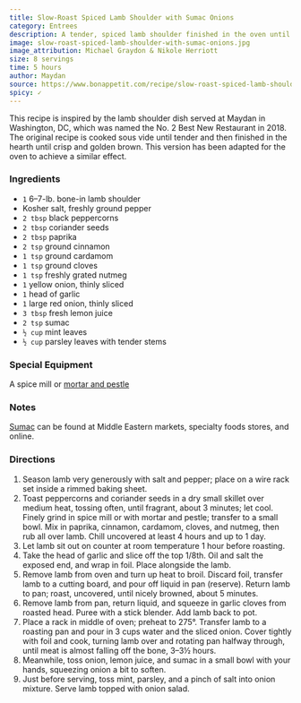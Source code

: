 ```yaml
---
title: Slow-Roast Spiced Lamb Shoulder with Sumac Onions
category: Entrees
description: A tender, spiced lamb shoulder finished in the oven until crisp and golden brown, served with a tangy sumac onion salad.
image: slow-roast-spiced-lamb-shoulder-with-sumac-onions.jpg
image_attribution: Michael Graydon & Nikole Herriott
size: 8 servings
time: 5 hours
author: Maydan
source: https://www.bonappetit.com/recipe/slow-roast-spiced-lamb-shoulder-with-sumac-onions
spicy: ✓
---
```


This recipe is inspired by the lamb shoulder dish served at Maydan in Washington, DC, which was named the No. 2 Best New Restaurant in 2018. The original recipe is cooked sous vide until tender and then finished in the hearth until crisp and golden brown. This version has been adapted for the oven to achieve a similar effect.

### Ingredients

* `1` 6–7-lb. bone-in lamb shoulder
* Kosher salt, freshly ground pepper
* `2 tbsp` black peppercorns
* `2 tbsp` coriander seeds
* `2 tbsp` paprika
* `2 tsp` ground cinnamon
* `1 tsp` ground cardamom
* `1 tsp` ground cloves
* `1 tsp` freshly grated nutmeg
* `1` yellow onion, thinly sliced
* `1` head of garlic
* `1` large red onion, thinly sliced
* `3 tbsp` fresh lemon juice
* `2 tsp` sumac
* `½ cup` mint leaves
* `½ cup` parsley leaves with tender stems

### Special Equipment

A spice mill or [mortar and pestle](https://www.amazon.com/gp/product/B01HXWT40E/ref=s9_acsd_top_hd_bw_b16ylN_c_x_2_w?pf_rd_m=ATVPDKIKX0DER&pf_rd_s=merchandised-search-4&pf_rd_r=FEKY3NPF86NYEQ4ZYD06&pf_rd_t=101&pf_rd_p=3bdd2b9e-5e28-519f-a5b0-efc46754ed74&pf_rd_i=16439881)

### Notes

[Sumac](https://www.amazon.com/Spicy-World-Sumac-7oz-Ground/dp/B000JSQ282/ref=sr_1_4_s_it?s=grocery&ie=UTF8&qid=1533749403&sr=1-4) can be found at Middle Eastern markets, specialty foods stores, and online.

### Directions

1. Season lamb very generously with salt and pepper; place on a wire rack set inside a rimmed baking sheet.
2. Toast peppercorns and coriander seeds in a dry small skillet over medium heat, tossing often, until fragrant, about 3 minutes; let cool. Finely grind in spice mill or with mortar and pestle; transfer to a small bowl. Mix in paprika, cinnamon, cardamom, cloves, and nutmeg, then rub all over lamb. Chill uncovered at least 4 hours and up to 1 day.
3. Let lamb sit out on counter at room temperature 1 hour before roasting.
4. Take the head of garlic and slice off the top 1/8th. Oil and salt the exposed end, and wrap in foil. Place alongside the lamb.
5. Remove lamb from oven and turn up heat to broil. Discard foil, transfer lamb to a cutting board, and pour off liquid in pan (reserve). Return lamb to pan; roast, uncovered, until nicely browned, about 5 minutes.
6. Remove lamb from pan, return liquid, and squeeze in garlic cloves from roasted head. Puree with a stick blender. Add lamb back to pot.
7. Place a rack in middle of oven; preheat to 275°. Transfer lamb to a roasting pan and pour in 3 cups water and the sliced onion. Cover tightly with foil and cook, turning lamb over and rotating pan halfway through, until meat is almost falling off the bone, 3–3½ hours.
8. Meanwhile, toss onion, lemon juice, and sumac in a small bowl with your hands, squeezing onion a bit to soften.
9. Just before serving, toss mint, parsley, and a pinch of salt into onion mixture. Serve lamb topped with onion salad.